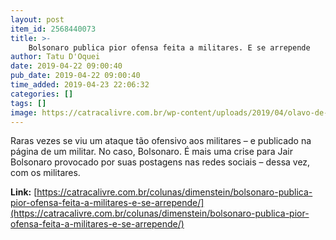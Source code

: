 ```yaml
---
layout: post
item_id: 2568440073
title: >-
    Bolsonaro publica pior ofensa feita a militares. E se arrepende
author: Tatu D'Oquei
date: 2019-04-22 09:00:40
pub_date: 2019-04-22 09:00:40
time_added: 2019-04-23 22:06:32
categories: []
tags: []
image: https://catracalivre.com.br/wp-content/uploads/2019/04/olavo-de-carvalho-1-e1555866450657.jpg
---
```


Raras vezes se viu um ataque tão ofensivo aos militares – e publicado na página de um militar. No caso, Bolsonaro. É mais uma crise para Jair Bolsonaro provocado por suas postagens nas redes sociais – dessa vez, com os militares.

**Link:** [https://catracalivre.com.br/colunas/dimenstein/bolsonaro-publica-pior-ofensa-feita-a-militares-e-se-arrepende/](https://catracalivre.com.br/colunas/dimenstein/bolsonaro-publica-pior-ofensa-feita-a-militares-e-se-arrepende/)

